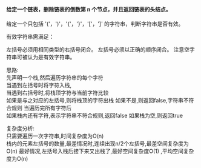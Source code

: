 #### 给定一个链表，删除链表的倒数第 n 个节点，并且返回链表的头结点。

给定一个只包括 '('，')'，'{'，'}'，'['，']' 的字符串，判断字符串是否有效。

有效字符串需满足：

左括号必须用相同类型的右括号闭合。
左括号必须以正确的顺序闭合。
注意空字符串可被认为是有效字符串。

思路:  
先声明一个栈,然后遍历字符串的每个字符    
当遇到左括号时将字符入栈,  
当遇到右括号时,将栈顶字符与当前字符比较   
   如果是与之对应的左括号,则将栈顶的字符出栈
   如果不是,则返回false,字符串不符合规则
当遍历完所有字符后   
  如果栈内还有字符,表示字符串不符合规则,返回false
  如果栈为空,则返回true

复杂度分析:    
只需要遍历一次字符串,时间复杂度为O(n)   
栈内的元素左括号的数量,最差情况时,连续出现n/2个左括号,最差空间复杂度为O(n)
最好情况,左括号入栈后接下来又出栈了,最好空间复杂度O(1) ,平均空间复杂度为O(n)